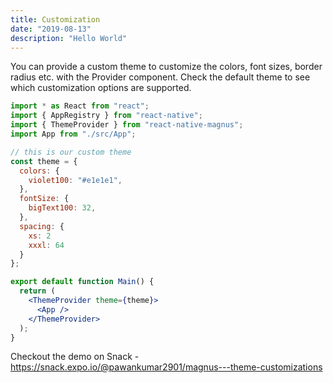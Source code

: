```yaml
---
title: Customization
date: "2019-08-13"
description: "Hello World"
---
```


You can provide a custom theme to customize the colors, font sizes, border radius etc. with the Provider component. Check the default theme to see which customization options are supported.

```jsx
import * as React from "react";
import { AppRegistry } from "react-native";
import { ThemeProvider } from "react-native-magnus";
import App from "./src/App";

// this is our custom theme
const theme = {
  colors: {
    violet100: "#e1e1e1",
  },
  fontSize: {
    bigText100: 32,
  },
  spacing: {
    xs: 2
    xxxl: 64
  }
};

export default function Main() {
  return (
    <ThemeProvider theme={theme}>
      <App />
    </ThemeProvider>
  );
}
```

Checkout the demo on Snack - <a href="https://snack.expo.io/@pawankumar2901/magnus---theme-customizations" target="_blank">https://snack.expo.io/@pawankumar2901/magnus---theme-customizations</a>
